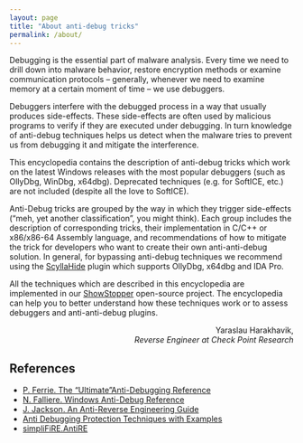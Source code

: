 ```yaml
---
layout: page
title: "About anti-debug tricks"
permalink: /about/
---
```


Debugging is the essential part of malware analysis. Every time we need to drill down into malware behavior, restore encryption methods or examine communication protocols – generally, whenever we need to examine memory at a certain moment of time – we use debuggers.

Debuggers interfere with the debugged process in a way that usually produces side-effects. These side-effects are often used by malicious programs to verify if they are executed under debugging. In turn knowledge of anti-debug techniques helps us detect when the malware tries to prevent us from debugging it and mitigate the interference.

This encyclopedia contains the description of anti-debug tricks which work on the latest Windows releases with the most popular debuggers (such as OllyDbg, WinDbg, x64dbg). Deprecated techniques (e.g. for SoftICE, etc.) are not included (despite all the love to SoftICE).

Anti-Debug tricks are grouped by the way in which they trigger side-effects (“meh, yet another classification”, you might think). Each group includes the description of corresponding tricks, their implementation in C/C++ or x86/x86-64 Assembly language, and recommendations of how to mitigate the trick for developers who want to create their own anti-anti-debug solution. In general, for bypassing anti-debug techniques we recommend using the <a href="https://github.com/x64dbg/ScyllaHide">ScyllaHide</a> plugin which supports OllyDbg, x64dbg and IDA Pro.

All the techniques which are described in this encyclopedia are implemented in our <a href="https://github.com/CheckPointSW/showstopper">ShowStopper</a> open-source project. The encyclopedia can help you to better understand how these techniques work or to assess debuggers and anti-anti-debug plugins.

<p align="right">
    Yaraslau Harakhavik,<br />
    <i>Reverse Engineer at Check Point Research</i>
</div>
<br />

<h2>References</h2>
<ul>
<li><a href="http://pferrie.host22.com/papers/antidebug.pdf">P. Ferrie. The “Ultimate”Anti-Debugging Reference</a></li>
<li><a href="https://www.symantec.com/connect/articles/windows-anti-debug-reference">N. Falliere. Windows Anti-Debug Reference</a></li>
<li><a href="https://tuts4you.com/download/2516/">J. Jackson. An Anti-Reverse Engineering Guide</a></li>
<li><a href="https://www.apriorit.com/dev-blog/367-anti-reverse-engineering-protection-techniques-to-use-before-releasing-software">Anti Debugging Protection Techniques with Examples</a></li>
<li><a href="https://bitbucket.org/fkie_cd_dare/simplifire.antire/src/master/">simpliFiRE.AntiRE</a></li>
</ul>

<br />
<br />
